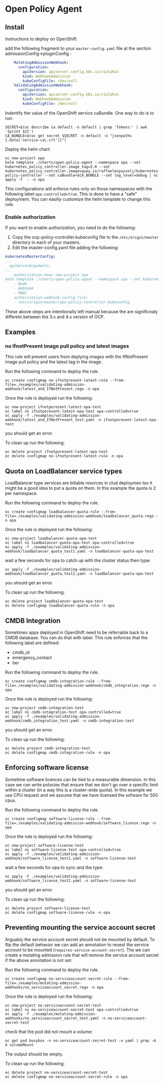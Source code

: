 # Open Policy Agent

## Install

Instructions to deploy on OpenShift:

add the following fragment to your `master-config.yaml` file at the section admissionConfig->pluginConfig :

```yaml
    MutatingAdmissionWebhook:
      configuration:
        apiVersion: apiserver.config.k8s.io/v1alpha1
        kind: WebhookAdmission
        kubeConfigFile: /dev/null
    ValidatingAdmissionWebhook:
      configuration:
        apiVersion: apiserver.config.k8s.io/v1alpha1
        kind: WebhookAdmission
        kubeConfigFile: /dev/null
```

Indentify the value of the OpenShift service caBundle.
One way to do is to run:

```shell
SECRET=$(oc describe sa default -n default | grep 'Tokens:' | awk '{print $2}')
CA_BUNDLE=$(oc get secret $SECRET -n default -o "jsonpath={.data['service-ca\.crt']}")
```

Deploy the helm chart:

```shell
oc new-project opa
helm template ./charts/open-policy-agent --namespace opa --set kubernetes_policy_controller.image_tag=2.0 --set kubernetes_policy_controller.image=quay.io/raffaelespazzoli/kubernetes-policy-controller --set caBundle=$CA_BUNDLE --set log_level=debug | oc apply -f  - -n opa
```

This configurations will enforce rules only on those namespaces with the following label `opa-controlled=true`. This is done to have a "safe" deployment. You can easiliy customize the helm template to change this rule.

### Enable authorization

If you want to enable authorization, you need to do the following:

1. Copy the ocp-policy-controller.kubeconfig file to the `/etc/origin/master` directory in each of your masters.
2. Edit the master-config.yaml file adding the following:

```yaml
kubernetesMasterConfig:
...
  apiServerArguments:
...
    authorization-mooc new-project opa
helm template ./charts/open-policy-agent --namespace opa --set kubernetes_policy_controller.image_tag=2.0 --set kubernetes_policy_controller.image=quay.io/raffaelespazzoli/kubernetes-policy-controller --set caBundle=$CA_BUNDLE --set log_level=debug | oc apply -f  - -n opade:
    - Node
    - Webhook
    - RBAC
    authorization-webhook-config-file:
    - /etc/origin/master/opa-policy-controller.kubeconfig  
```

These above steps are intentionally left manual because the are significnaly differetn between the 3.x and 4.x version of OCP.

## Examples

### no IfnotPresent image pull policy and latest images

This rule will prevent users from deplying images with the IfNotPresent image pull policy and the latest tag in the image.

Run the following command to deploy the rule.

```shell
oc create configmap no-ifnotpresent-latest-rule --from-file=./examples/validating-admission-webhook/latest_and_IfNotPresent.rego -n opa
```

Once the rule is deployed run the following:

```shell
oc new-project ifnotporesent-latest-opa-test
oc label ns ifnotporesent-latest-opa-test opa-controlled=true
oc apply -f ./examples/validating-admission-webhook/latest_and_IfNotPresent_test.yaml -n ifnotporesent-latest-opa-test
```

you should get an error.

To clean up run the following:

```shell
oc delete project ifnotporesent-latest-opa-test
oc delete configmap no-ifnotpresent-latest-rule -n opa
```

## Quota on LoadBalancer service types

LoadBalancer type services are billable resorces in clud deploymen tso it might be a good idea to put a quota on them.
In this example the quota is 2 per namespace.

Run the following command to deploy the rule.

```shell
oc create configmap loadbalancer-quota-rule --from-file=./examples/validating-admission-webhook/loadbalancer_quota.rego -n opa
```

Once the rule is deployed run the following:

```shell
oc new-project loadbalancer-quota-opa-test
oc label ns loadbalancer-quota-opa-test opa-controlled=true
oc apply -f ./examples/validating-admission-webhook/loadbalancer_quota_test1.yaml -n loadbalancer-quota-opa-test
```

wait a few seconds for opa to catch up with the cluster status then type:

```shell
oc apply -f ./examples/validating-admission-webhook/loadbalancer_quota_test2.yaml -n loadbalancer-quota-opa-test
```

you should get an error.

To clean up run the following:

```shell
oc delete project loadbalancer-quota-opa-test
oc delete configmap loadbalancer-quota-rule -n opa
```

## CMDB Integration

Sometimes apps deployed in OpenShift need to be referrable back to a CMDB database. You can do that with label. This rule enforces that the following label are defined:

- cmdb_id
- emergency_contact
- tier

Run the following command to deploy the rule.

```shell
oc create configmap cmdb-integration-rule --from-file=./examples/validating-admission-webhook/cmdb_integration.rego -n opa
```

Once the rule is deployed run the following:

```shell
oc new-project cmdb-integration-test
oc label ns cmdb-integration-test opa-controlled=true
oc apply -f ./examples/validating-admission-webhook/cmdb_integration_test.yaml -n cmdb-integration-test
```

you should get an error.

To clean up run the following:

```shell
oc delete project cmdb-integration-test
oc delete configmap cmdb-integration-rule -n opa
```

## Enforcing software license

Sometime software licences can be tied to a measurable dimension. In this case we can write polocies that ensure that we don't go over a specific limit within a cluster (in a way this is a cluster-wide quota).
In this example we use CPU request and we assume that we have licensed the sofware for 500 cpus.

Run the following command to deploy the rule.

```shell
oc create configmap software-license-rule --from-file=./examples/validating-admission-webhook/software_license.rego -n opa
```

Once the rule is deployed run the following:

```shell
oc new-project software-license-test
oc label ns software-license-test opa-controlled=true
oc apply -f ./examples/validating-admission-webhook/software_license_test1.yaml -n software-license-test
```

wait a few seconds for opa to sync and the type:

```shell
oc apply -f ./examples/validating-admission-webhook/software_license_test2.yaml -n software-license-test
```

you should get an error.

To clean up run the following:

```shell
oc delete project software-license-test
oc delete configmap software-license-rule -n opa
```

## Preventing mounting the service account secret

Arguably the service account secret should not be mounted by default. To flip the default behavior we can add an annotation to reuest the service account to be mounted (`requires-service-account-secret`). The we can create a mutating admission rule that will remove the service account secret if the above annotation is not set:

Run the following command to deploy the rule.

```shell
oc create configmap no-serviceaccount-secret-rule --from-file=./examples/mutating-admission-webhooks/no_serviceaccount_secret.rego -n opa
```

Once the rule is deployed run the following:

```shell
oc new-project no-serviceaccount-secret-test
oc label ns no-serviceaccount-secret-test opa-controlled=true
oc apply -f ./examples/mutating-admission-webhooks/no_serviceaccount_secret_test.yaml -n no-serviceaccount-secret-test
```

check that the pod did not mount a volume:

```shell
oc get pod busybox -n no-serviceaccount-secret-test -o yaml | grep -A 4 volumeMount
```

The output should be empty.

To clean up run the following:

```shell
oc delete project no-serviceaccount-secret-test
oc delete configmap no-serviceaccount-secret-rule -n opa